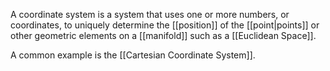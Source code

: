 A coordinate system is a system that uses one or more numbers, or coordinates, to uniquely determine the [[position]] of the [[point|points]] or other geometric elements on a [[manifold]] such as a [[Euclidean Space]].

A common example is the [[Cartesian Coordinate System]].